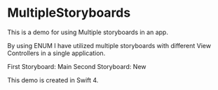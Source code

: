 # MultipleStoryboards
This is a demo for using Multiple storyboards in an app.

By using ENUM I have utilized multiple storyboards with different View Controllers in a single application.

First Storyboard: Main
Second Storyboard: New

This demo is created in Swift 4.
